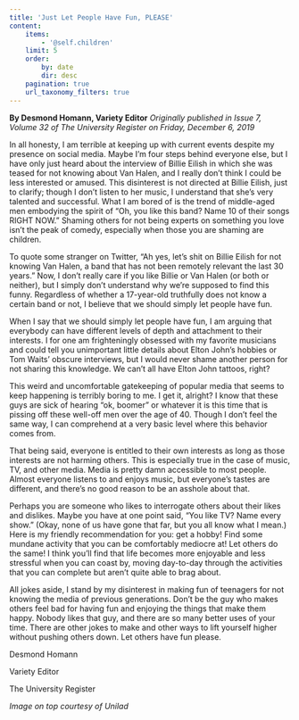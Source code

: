 ```yaml
---
title: 'Just Let People Have Fun, PLEASE'
content:
    items:
        - '@self.children'
    limit: 5
    order:
        by: date
        dir: desc
    pagination: true
    url_taxonomy_filters: true
---
```


**By Desmond Homann, Variety Editor** _Originally published in Issue 7, Volume 32 of The University Register on Friday, December 6, 2019_

In all honesty, I am terrible at keeping up with current events despite my presence on social media. Maybe I’m four steps behind everyone else, but I have only just heard about the interview of Billie Eilish in which she was teased for not knowing about Van Halen, and I really don’t think I could be less interested or amused. This disinterest is not directed at Billie Eilish, just to clarify; though I don’t listen to her music, I understand that she’s very talented and successful. What I am bored of is the trend of middle-aged men embodying the spirit of “Oh, you like this band? Name 10 of their songs RIGHT NOW.” Shaming others for not being experts on something you love isn’t the peak of comedy, especially when those you are shaming are children.

To quote some stranger on Twitter, “Ah yes, let’s shit on Billie Eilish for not knowing Van Halen, a band that has not been remotely relevant the last 30 years.” Now, I don’t really care if you like Billie or Van Halen (or both or neither), but I simply don’t understand why we’re supposed to find this funny. Regardless of whether a 17-year-old truthfully does not know a certain band or not, I believe that we should simply let people have fun.

When I say that we should simply let people have fun, I am arguing that everybody can have different levels of depth and attachment to their interests. I for one am frighteningly obsessed with my favorite musicians and could tell you unimportant little details about Elton John’s hobbies or Tom Waits’ obscure interviews, but I would never shame another person for not sharing this knowledge. We can’t all have Elton John tattoos, right?

This weird and uncomfortable gatekeeping of popular media that seems to keep happening is terribly boring to me. I get it, alright? I know that these guys are sick of hearing “ok, boomer” or whatever it is this time that is pissing off these well-off men over the age of 40. Though I don’t feel the same way, I can comprehend at a very basic level where this behavior comes from.

That being said, everyone is entitled to their own interests as long as those interests are not harming others. This is especially true in the case of music, TV, and other media. Media is pretty damn accessible to most people. Almost everyone listens to and enjoys music, but everyone’s tastes are different, and there’s no good reason to be an asshole about that.

Perhaps you are someone who likes to interrogate others about their likes and dislikes. Maybe you have at one point said, “You like TV? Name every show.” (Okay, none of us have gone that far, but you all know what I mean.) Here is my friendly recommendation for you: get a hobby! Find some mundane activity that you can be comfortably mediocre at! Let others do the same! I think you’ll find that life becomes more enjoyable and less stressful when you can coast by, moving day-to-day through the activities that you can complete but aren’t quite able to brag about.

All jokes aside, I stand by my disinterest in making fun of teenagers for not knowing the media of previous generations. Don’t be the guy who makes others feel bad for having fun and enjoying the things that make them happy. Nobody likes that guy, and there are so many better uses of your time. There are other jokes to make and other ways to lift yourself higher without pushing others down. Let others have fun please.

Desmond Homann

Variety Editor

The University Register

_Image on top courtesy of Unilad_